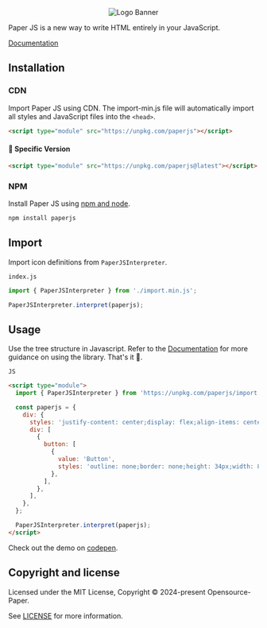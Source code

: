 <p align="center">
<img alt="Logo Banner" src="https://github.com/Opensource-Paper/PaperScript/blob/8cd9ee1cf372d2e5f26d64393c3336187fe8bb09/banner/banner%20(6).svg?sanitize=true"/>
<br/>

<div align="left">Paper JS is a new way to write HTML entirely in your JavaScript.</div>
<div align="left">

[Documentation](https://paperui.com/)

</div>

## Installation

### CDN

Import Paper JS using CDN. The import-min.js file will automatically import all styles and JavaScript files into the ```<head>```.

```html
<script type="module" src="https://unpkg.com/paperjs"></script>
```

#### 🚧 Specific Version
```html
<script type="module" src="https://unpkg.com/paperjs@latest"></script>
```

<!--#### 🚧 Development
```html
<script type="module" src="https://unpkg.com/papericons@latest"></script>
```-->

### NPM

Install Paper JS using [npm and node](https://nodejs.org/en).

```bash
npm install paperjs
```

## Import

Import icon definitions from ```PaperJSInterpreter```.

```index.js```

```js
import { PaperJSInterpreter } from './import.min.js';

PaperJSInterpreter.interpret(paperjs);
```

## Usage

Use the tree structure in Javascript. Refer to the [Documentation](https://paperui.com) for more guidance on using the library. That's it 🎉.

```JS```

```HTML
<script type="module">
  import { PaperJSInterpreter } from 'https://unpkg.com/paperjs/import.min.js';

  const paperjs = {
    div: {
      styles: 'justify-content: center;display: flex;align-items: center;height: 100%;width: 100%;top: 0;left: 0;right: 0;bottom:0;position: fixed;',
      div: [
        {
          button: [
            {
              value: 'Button',
              styles: 'outline: none;border: none;height: 34px;width: 80px;border-radius: 9999px;',
            },
          ],
        },
      ],
    },
  };

  PaperJSInterpreter.interpret(paperjs);
</script>
```

Check out the demo on [codepen](https://codepen.io/GreenestGoat/pen/zYQEjML).

<!--## Backers

Thank you to all our backers! 🙏.

[![Backers](https://opencollective.com/bootstrap/backers.svg?width=890)](https://opencollective.com/bootstrap#backers)-->


## Copyright and license

Licensed under the MIT License, Copyright © 2024-present Opensource-Paper.

See [LICENSE](https://github.com/Opensource-Paper/PaperJS/blob/main/LICENSE) for more information.
